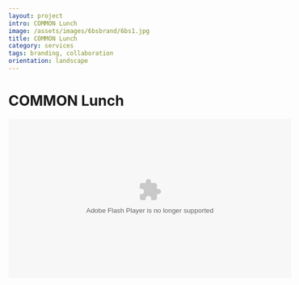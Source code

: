 ```yaml
---
layout: project
intro: COMMON Lunch
image: /assets/images/6bsbrand/6bs1.jpg
title: COMMON Lunch
category: services
tags: branding, collaboration
orientation: landscape
---
```


# COMMON Lunch



<embed width="560" height="315" src="http://www.youtube.com/embed/-yrh6mp-Ul0" frameborder="0" allowfullscreen type="application/x-shockwave-flash">
</embed>